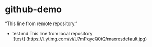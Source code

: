 # github-demo
“This line from remote repository.”
* test md
This line from local repository  
![test] (https://i.ytimg.com/vi/U7mPqycQ0tQ/maxresdefault.jpg)
